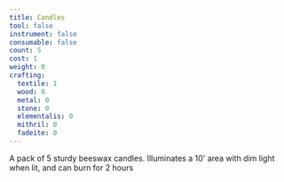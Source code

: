 ```yaml
---
title: Candles
tool: false
instrument: false
consumable: false
count: 5
cost: 1
weight: 0
crafting:
  textile: 1
  wood: 0
  metal: 0
  stone: 0
  elementalis: 0
  mithril: 0
  fadeite: 0
---
```


A pack of 5 sturdy beeswax candles. Illuminates a 10' area with dim light when lit, and can burn for 2 hours
